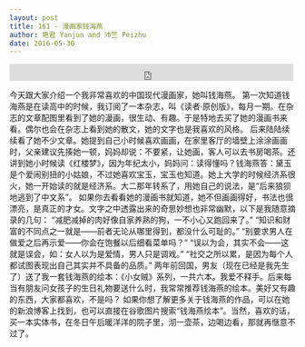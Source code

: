 ```yaml
---
layout: post
title: 161 - 漫画家钱海燕
author: 艳君 Yanjun and 沛竺 Peizhu
date: 2016-05-30
---
```


<iframe src="https://archive.org/embed/slowchinese_201909/Slow_Chinese_161.mp3" width="500" height="30" frameborder="0" webkitallowfullscreen="true" mozallowfullscreen="true" allowfullscreen></iframe>

今天跟大家介绍一个我非常喜欢的中国现代漫画家，她叫钱海燕。
第一次知道钱海燕是在读高中的时候，我订阅了一本杂志，叫《读者·原创版》，每月一期。在杂志的文章配图里看到了她的漫画，很生动、有趣。于是特地去买了她的漫画书来看。偶尔也会在杂志上看到她的散文，她的文字也是我喜欢的风格。
后来陆陆续续看了她不少文章。她提到自己小时候喜欢画画，在家里客厅的墙壁上涂涂画画时，父亲建议先揍她一顿，妈妈却说：不要紧，让她画，客人可以去书房喝茶。还讲到她小时候读《红楼梦》，因为年纪太小，妈妈问：读得懂吗？钱海燕答：黛玉是个爱闹别扭的小姑娘，不过她喜欢宝玉，宝玉也知道。她上大学的时候经济系很火，她一开始读的就是经济系。大二那年转系了，用她自己的说法，是“后来狼狈地逃到了中文系”。
如果你去看看她的漫画书就知道，她不但画画得好，书法也很漂亮，是真正的才女。文字之中透露出来的奇思妙想也非常幽默，以下是我随意摘录的几句：
“减肥减掉的肉好像自家养熟的狗，一不小心又跑回来了。”
“知识和财富的不同点之一就是——前者无论从哪里得到，都没什么可耻的。”
“别要求男人在做爱之后再示爱——你会在饱餐以后细看菜单吗？”
“误以为会，其实不会——这就是误会，如：女人以为是爱情，男人只是调戏。”
“社交之所以累，是因为每个人都试图表现出自己其实并不具备的品质。”
两年前回国，男友（现在已经是我先生了）送了我一套钱海燕的绘本：《小女贼》系列，一共六本。我爱不释手。后来每当有朋友问女孩子的生日礼物要送什么时，我常常推荐钱海燕的绘本。美好又有趣的东西，大家都喜欢，不是吗？
如果你想了解更多关于钱海燕的作品，可以在她的新浪博客上找到，也可以直接在谷歌图片搜索“钱海燕绘本”。当然，喜欢的话，买一本实体书，在冬日午后暖洋洋的院子里，沏一壶茶，边喝边看，那就再惬意不过了。
